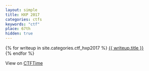 ```yaml
---
layout: simple
title: HXP 2017
categories: ctfs
keywords: "ctf"
place: 67th
hidden: true
---
```


<div class="writeups">
    {% for writeup in site.categories.ctf_hxp2017 %}
    <a href="{{ writeup.url }}" title="{{ writeup.description }}">
        {{ writeup.title }} <br>
    </a>
    {% endfor %}
</div>

View on [CTFTime](https://ctftime.org/event/505)
